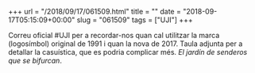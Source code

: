 +++
url = "/2018/09/17/061509.html"
title = ""
date = "2018-09-17T05:15:09+00:00"
slug = "061509"
tags = ["UJI"]
+++

Correu oficial #UJI per a recordar-nos quan cal utilitzar la marca (logosímbol) original de 1991 i quan la nova de 2017. Taula adjunta per a detallar la casuística, que es podria complicar més. *El jardín de senderos que se bifurcan*.
